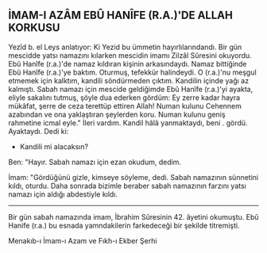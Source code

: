 ## İMAM-I AZÂM EBÛ HANÎFE (R.A.)'DE ALLAH KORKUSU

Yezîd b. el Leys anlatıyor: Ki Yezid bu ümmetin hayırlılarındandı. Bir gün mescidde yatsı namazını kılarken mescidin imamı Zilzâl Sûresini okuyordu. Ebû Hanîfe (r.a.)'de namaz kıldıran kişinin arkasındaydı. Namaz bittiğinde Ebû Hanîfe (r.a.)'ye baktım. Oturmuş, tefekkür halindeydi. O (r.a.)'nu meşgul etmemek için kalktım, kandili söndürme­den çıktım. Kandilin içinde yağı az kalmıştı. Sabah namazı için mescide geldiğimde Ebû Hanîfe (r.a.)'yi ayakta, eliyle sakalını tutmuş, şöyle dua ederken gördüm: Ey zerre kadar hayra mükâfat, şerre de ceza terettüp ettiren Allah! Numan kulu­nu Cehennem azabından ve ona yaklaştıran şeylerden koru. Numan kulunu geniş rahmetine icmal eyle." İleri vardım. Kandil hâlâ yanmaktaydı, beni . gördü. Ayaktaydı. Dedi ki:

- Kandili mi alacaksın?

Ben: "Hayır. Sabah namazı için ezan okudum, dedim.

İmam: "Gördüğünü gizle, kimseye söyleme, de­di. Sabah namazının sünnetini kıldı, oturdu. Daha sonrada bizimle beraber sabah namazının farzını yatsı namazı için aldığı abdestiyle kıldı.

<hr>

Bir gün sabah namazında imam, İbrahim Sûresinin 42. âyetini okumuştu. Ebû Hanife (r.a.) bu esnada yamndakilerin farkedeceği bir şekilde titremişti.

Menakıb-ı İmam-ı Azam ve Fıkh-ı Ekber Şerhi

